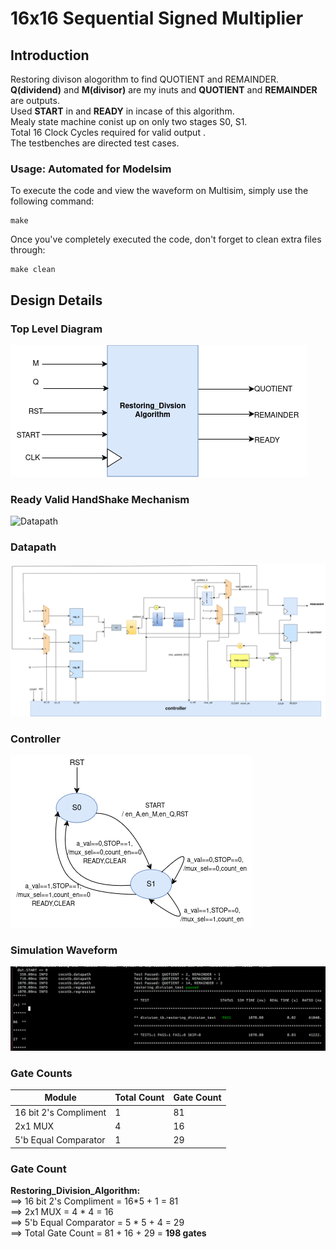 # 16x16 Sequential Signed Multiplier

## Introduction
Restoring divison alogorithm to find QUOTIENT and REMAINDER.
**Q(dividend)** and **M(divisor)** are my inuts and **QUOTIENT** and **REMAINDER** are outputs.<br>
Used **START** in and **READY** in incase of this algorithm.<br>
Mealy state machine conist up on only two stages S0, S1.<br>
Total 16 Clock Cycles required for valid output .<br>
The testbenches are directed test cases.<br>

### Usage: Automated for Modelsim

To execute the code and view the waveform on Multisim, simply use the following command:
```
make 
```

Once you've completely executed the code, don't forget to clean extra files through:
```
make clean
```

## Design Details

### Top Level Diagram
![TopLevel](docs/TopLevel.png)

### Ready Valid HandShake Mechanism
![Datapath](docs/HandShake.png)

### Datapath
![Datapath](docs/Datapath.png)

### Controller
![Datapath](docs/Controller.png)

### Simulation Waveform
![Datapath](docs/results.png)

### Gate Counts

| Module                  | Total Count | Gate Count |
| ----------------------- | ----------- | ---------- |
| 16 bit 2's Compliment   | 1           | 81         |
| 2x1 MUX                 | 4           | 16         |
| 5'b Equal Comparator    | 1           | 29         |


### Gate Count 
**Restoring_Division_Algorithm:** <br>
==> 16 bit 2's Compliment  = 16*5 + 1 = 81<br>
==> 2x1 MUX  = 4 * 4 = 16<br>
==> 5'b Equal Comparator  = 5 * 5 + 4 = 29 <br>
==> Total Gate Count = 81 + 16 + 29 = **198 gates**<br>

